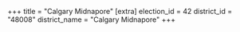 +++
title = "Calgary Midnapore"
[extra]
election_id = 42
district_id = "48008"
district_name = "Calgary Midnapore"
+++
